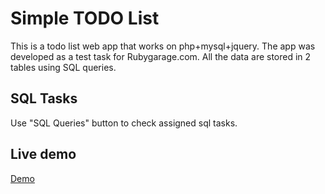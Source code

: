 # Simple TODO List

This is a todo list web app that works on php+mysql+jquery. 
The app was developed as a test task for Rubygarage.com.
All the data are stored in 2 tables using SQL queries.

## SQL Tasks

Use "SQL Queries" button to check assigned sql tasks.

## Live demo

[Demo](http://karaparty.com/todo)
